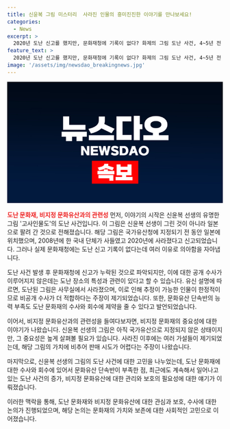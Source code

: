 ```yaml
---
title: 신윤복 그림 미스터리  사라진 인물의 흥미진진한 이야기를 만나보세요!
categories:
  - News
excerpt: >
  2020년 도난 신고를 했지만, 문화재청에 기록이 없다? 화제의 그림 도난 사건, 4~5년 전 일어난 일. 황평우 소장은 그림의 가치와 도난의 의미에 대해 설명하며, 경찰의 관리와 처리과정에 의문 제기. 미술시장의 조용함과 도난 신고에 대한 내용에도 의아함. 국가유산청의 역할과 도난사건 관리 능력에 대한 비판도. 현정이와 함께 이번 사건의 의미에 대해 긴박하게 논의함. (150자)
feature_text: >
  2020년 도난 신고를 했지만, 문화재청에 기록이 없다? 화제의 그림 도난 사건, 4~5년 전 일어난 일. 황평우 소장은 그림의 가치와 도난의 의미에 대해 설명하며, 경찰의 관리와 처리과정에 의문 제기. 미술시장의 조용함과 도난 신고에 대한 내용에도 의아함. 국가유산청의 역할과 도난사건 관리 능력에 대한 비판도. 현정이와 함께 이번 사건의 의미에 대해 긴박하게 논의함. (150자)
image: '/assets/img/newsdao_breakingnews.jpg'
---
```


<p><img src="/assets/img/newsdao_breakingnews.jpg" alt="firstkoreanews 속보" /></p>

<p><b><span style="color: #ee2323;">도난 문화재, 비지정 문화유산과의 관련성</span></b>
먼저, 이야기의 시작은 신윤복 선생의 유명한 그림 '고사인물도'의 도난 사건입니다. 이 그림은 신윤복 선생이 그린 것이 아니라 일본으로 팔려 간 것으로 전해졌습니다. 해당 그림은 국가유산청에 지정되기 전 동안 일본에 위치했으며, 2008년에 한 국내 단체가 사들였고 2020년에 사라졌다고 신고되었습니다. 그러나 실제 문화재청에는 도난 신고 기록이 없다는데 여러 이유로 의아함을 자아냅니다.</p>

<p>도난 사건 발생 후 문화재청에 신고가 누락된 것으로 파악되지만, 이에 대한 공개 수사가 이루어지지 않은데는 도난 장소의 특성과 관련이 있다고 할 수 있습니다. 유신 설명에 따르면, 도난된 그림은 사무실에서 사라졌으며, 이로 인해 추정이 가능한 인물이 한정적이므로 비공개 수사가 더 적합하다는 주장이 제기되었습니다. 또한, 문화유산 단속반의 능력 부족도 도난 문화재의 수사와 회수에 제약을 줄 수 있다고 발언되었습니다.</p>

<p>이어서, 비지정 문화유산과의 관련성을 들여다보자면, 비지정 문화재의 중요성에 대한 이야기가 나왔습니다. 신윤복 선생의 그림은 아직 국가유산으로 지정되지 않은 상태이지만, 그 중요성은 높게 살펴볼 필요가 있습니다. 사라진 이후에는 여러 가설들이 제기되었는데, 해당 그림의 가치에 비추어 판매 시도가 어렵다는 주장이 나왔습니다.</p>

<p>마지막으로, 신윤복 선생의 그림의 도난 사건에 대한 고민을 나누었는데, 도난 문화재에 대한 수사와 회수에 있어서 문화유산 단속반이 부족한 점, 최근에도 계속해서 일어나고 있는 도난 사건의 증가, 비지정 문화유산에 대한 관리와 보호의 필요성에 대한 얘기가 이뤄졌습니다. </p>

<p>이러한 맥락을 통해, 도난 문화재와 비지정 문화유산에 대한 관심과 보호, 수사에 대한 논의가 진행되었으며, 해당 논의는 문화재의 가치와 보존에 대한 사회적인 고민으로 이어졌습니다.</p>

